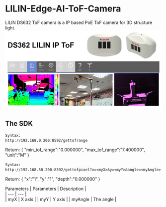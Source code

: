 # LILIN-Edge-AI-ToF-Camera
LILIN DS632 ToF camera is a IP based PoE ToF camera for 3D structure light.
![image](https://github.com/LILINOpenGitHub/LILIN-Edge-AI-ToF-Camera/blob/main/image/ds632.jpg)

## The SDK
```
Syntax:
http://192.168.0.200:8592/gettofrange
```
Return:
{
"min_tof_range":"0.000000", 
"max_tof_range":"7.400000", 
"unit":"M"
}

```
Syntax:
http://192.168.50.200:8592/gettofpixel?x=<myX>&y=<myY>&angle=<myAngle>
```
Return:
{
"x":"1", 
"y":"1", 
"depth":"0.000000"
}

Parameters
| Parameters	|  Description 	|	 
| ---  		|  ---  	|  
| myX   		| X axis 		| 
| myY 		| Y axis 	| 
| myAngle 		| The angle   	| 
